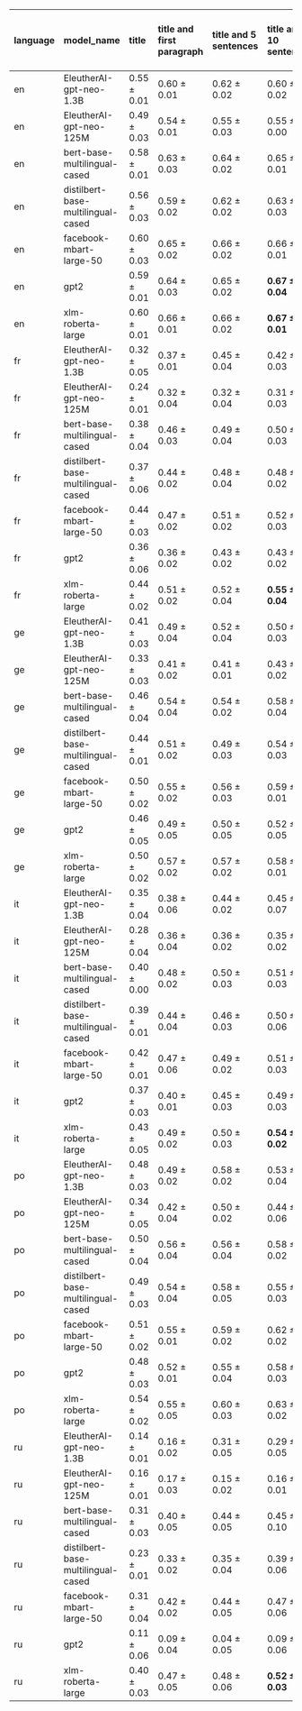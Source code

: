 | language   | model_name                         | title           | title and first paragraph   | title and 5 sentences   | title and 10 sentences   | title and first sentence each paragraph   | raw text            |
|:-----------|:-----------------------------------|:----------------|:----------------------------|:------------------------|:-------------------------|:------------------------------------------|:--------------------|
| en         | EleutherAI-gpt-neo-1.3B            | 0.55 $\pm$ 0.01 | 0.60 $\pm$ 0.01             | 0.62 $\pm$ 0.02         | 0.60 $\pm$ 0.02          | 0.59 $\pm$ 0.03                           | 0.61 $\pm$ 0.01     |
| en         | EleutherAI-gpt-neo-125M            | 0.49 $\pm$ 0.03 | 0.54 $\pm$ 0.01             | 0.55 $\pm$ 0.03         | 0.55 $\pm$ 0.00          | 0.56 $\pm$ 0.02                           | 0.58 $\pm$ 0.03     |
| en         | bert-base-multilingual-cased       | 0.58 $\pm$ 0.01 | 0.63 $\pm$ 0.03             | 0.64 $\pm$ 0.02         | 0.65 $\pm$ 0.01          | 0.63 $\pm$ 0.03                           | 0.63 $\pm$ 0.03     |
| en         | distilbert-base-multilingual-cased | 0.56 $\pm$ 0.03 | 0.59 $\pm$ 0.02             | 0.62 $\pm$ 0.02         | 0.63 $\pm$ 0.03          | 0.59 $\pm$ 0.00                           | 0.61 $\pm$ 0.01     |
| en         | facebook-mbart-large-50            | 0.60 $\pm$ 0.03 | 0.65 $\pm$ 0.02             | 0.66 $\pm$ 0.02         | 0.66 $\pm$ 0.01          | 0.65 $\pm$ 0.03                           | 0.63 $\pm$ 0.02     |
| en         | gpt2                               | 0.59 $\pm$ 0.01 | 0.64 $\pm$ 0.03             | 0.65 $\pm$ 0.02         | **0.67 $\pm$ 0.04**      | 0.63 $\pm$ 0.04                           | 0.63 $\pm$ 0.03     |
| en         | xlm-roberta-large                  | 0.60 $\pm$ 0.01 | 0.66 $\pm$ 0.01             | 0.66 $\pm$ 0.02         | **0.67 $\pm$ 0.01**      | 0.66 $\pm$ 0.02                           | 0.65 $\pm$ 0.01     |
| fr         | EleutherAI-gpt-neo-1.3B            | 0.32 $\pm$ 0.05 | 0.37 $\pm$ 0.01             | 0.45 $\pm$ 0.04         | 0.42 $\pm$ 0.03          | 0.43 $\pm$ 0.05                           | 0.46 $\pm$ 0.06     |
| fr         | EleutherAI-gpt-neo-125M            | 0.24 $\pm$ 0.01 | 0.32 $\pm$ 0.04             | 0.32 $\pm$ 0.04         | 0.31 $\pm$ 0.03          | 0.35 $\pm$ 0.04                           | 0.33 $\pm$ 0.07     |
| fr         | bert-base-multilingual-cased       | 0.38 $\pm$ 0.04 | 0.46 $\pm$ 0.03             | 0.49 $\pm$ 0.04         | 0.50 $\pm$ 0.03          | 0.50 $\pm$ 0.05                           | 0.50 $\pm$ 0.03     |
| fr         | distilbert-base-multilingual-cased | 0.37 $\pm$ 0.06 | 0.44 $\pm$ 0.02             | 0.48 $\pm$ 0.04         | 0.48 $\pm$ 0.02          | 0.44 $\pm$ 0.04                           | 0.45 $\pm$ 0.04     |
| fr         | facebook-mbart-large-50            | 0.44 $\pm$ 0.03 | 0.47 $\pm$ 0.02             | 0.51 $\pm$ 0.02         | 0.52 $\pm$ 0.03          | 0.52 $\pm$ 0.03                           | 0.51 $\pm$ 0.06     |
| fr         | gpt2                               | 0.36 $\pm$ 0.06 | 0.36 $\pm$ 0.02             | 0.43 $\pm$ 0.02         | 0.43 $\pm$ 0.02          | 0.42 $\pm$ 0.06                           | 0.44 $\pm$ 0.01     |
| fr         | xlm-roberta-large                  | 0.44 $\pm$ 0.02 | 0.51 $\pm$ 0.02             | 0.52 $\pm$ 0.04         | **0.55 $\pm$ 0.04**      | 0.54 $\pm$ 0.02                           | 0.49 $\pm$ 0.07     |
| ge         | EleutherAI-gpt-neo-1.3B            | 0.41 $\pm$ 0.03 | 0.49 $\pm$ 0.04             | 0.52 $\pm$ 0.04         | 0.50 $\pm$ 0.03          | 0.49 $\pm$ 0.02                           | 0.54 $\pm$ 0.03     |
| ge         | EleutherAI-gpt-neo-125M            | 0.33 $\pm$ 0.03 | 0.41 $\pm$ 0.02             | 0.41 $\pm$ 0.01         | 0.43 $\pm$ 0.02          | 0.44 $\pm$ 0.03                           | 0.45 $\pm$ 0.02     |
| ge         | bert-base-multilingual-cased       | 0.46 $\pm$ 0.04 | 0.54 $\pm$ 0.04             | 0.54 $\pm$ 0.02         | 0.58 $\pm$ 0.04          | 0.54 $\pm$ 0.02                           | 0.58 $\pm$ 0.05     |
| ge         | distilbert-base-multilingual-cased | 0.44 $\pm$ 0.01 | 0.51 $\pm$ 0.02             | 0.49 $\pm$ 0.03         | 0.54 $\pm$ 0.03          | 0.52 $\pm$ 0.01                           | 0.55 $\pm$ 0.04     |
| ge         | facebook-mbart-large-50            | 0.50 $\pm$ 0.02 | 0.55 $\pm$ 0.02             | 0.56 $\pm$ 0.03         | 0.59 $\pm$ 0.01          | 0.59 $\pm$ 0.00                           | 0.58 $\pm$ 0.05     |
| ge         | gpt2                               | 0.46 $\pm$ 0.05 | 0.49 $\pm$ 0.05             | 0.50 $\pm$ 0.05         | 0.52 $\pm$ 0.05          | 0.51 $\pm$ 0.03                           | 0.50 $\pm$ 0.01     |
| ge         | xlm-roberta-large                  | 0.50 $\pm$ 0.02 | 0.57 $\pm$ 0.02             | 0.57 $\pm$ 0.02         | 0.58 $\pm$ 0.01          | **0.62 $\pm$ 0.07**                       | 0.61 $\pm$ 0.03     |
| it         | EleutherAI-gpt-neo-1.3B            | 0.35 $\pm$ 0.04 | 0.38 $\pm$ 0.06             | 0.44 $\pm$ 0.02         | 0.45 $\pm$ 0.07          | 0.44 $\pm$ 0.09                           | 0.47 $\pm$ 0.01     |
| it         | EleutherAI-gpt-neo-125M            | 0.28 $\pm$ 0.04 | 0.36 $\pm$ 0.04             | 0.36 $\pm$ 0.02         | 0.35 $\pm$ 0.02          | 0.40 $\pm$ 0.06                           | 0.37 $\pm$ 0.01     |
| it         | bert-base-multilingual-cased       | 0.40 $\pm$ 0.00 | 0.48 $\pm$ 0.02             | 0.50 $\pm$ 0.03         | 0.51 $\pm$ 0.03          | 0.51 $\pm$ 0.02                           | 0.49 $\pm$ 0.02     |
| it         | distilbert-base-multilingual-cased | 0.39 $\pm$ 0.01 | 0.44 $\pm$ 0.04             | 0.46 $\pm$ 0.03         | 0.50 $\pm$ 0.06          | 0.45 $\pm$ 0.04                           | 0.47 $\pm$ 0.01     |
| it         | facebook-mbart-large-50            | 0.42 $\pm$ 0.01 | 0.47 $\pm$ 0.06             | 0.49 $\pm$ 0.02         | 0.51 $\pm$ 0.03          | 0.50 $\pm$ 0.03                           | 0.52 $\pm$ 0.05     |
| it         | gpt2                               | 0.37 $\pm$ 0.03 | 0.40 $\pm$ 0.01             | 0.45 $\pm$ 0.03         | 0.49 $\pm$ 0.03          | 0.46 $\pm$ 0.01                           | 0.47 $\pm$ 0.02     |
| it         | xlm-roberta-large                  | 0.43 $\pm$ 0.05 | 0.49 $\pm$ 0.02             | 0.50 $\pm$ 0.03         | **0.54 $\pm$ 0.02**      | 0.52 $\pm$ 0.02                           | 0.53 $\pm$ 0.04     |
| po         | EleutherAI-gpt-neo-1.3B            | 0.48 $\pm$ 0.03 | 0.49 $\pm$ 0.02             | 0.58 $\pm$ 0.02         | 0.53 $\pm$ 0.04          | 0.56 $\pm$ 0.05                           | 0.58 $\pm$ 0.05     |
| po         | EleutherAI-gpt-neo-125M            | 0.34 $\pm$ 0.05 | 0.42 $\pm$ 0.04             | 0.50 $\pm$ 0.02         | 0.44 $\pm$ 0.06          | 0.49 $\pm$ 0.02                           | 0.50 $\pm$ 0.02     |
| po         | bert-base-multilingual-cased       | 0.50 $\pm$ 0.04 | 0.56 $\pm$ 0.04             | 0.56 $\pm$ 0.04         | 0.58 $\pm$ 0.02          | 0.62 $\pm$ 0.01                           | 0.57 $\pm$ 0.04     |
| po         | distilbert-base-multilingual-cased | 0.49 $\pm$ 0.03 | 0.54 $\pm$ 0.04             | 0.58 $\pm$ 0.05         | 0.55 $\pm$ 0.03          | 0.54 $\pm$ 0.03                           | 0.57 $\pm$ 0.03     |
| po         | facebook-mbart-large-50            | 0.51 $\pm$ 0.02 | 0.55 $\pm$ 0.01             | 0.59 $\pm$ 0.02         | 0.62 $\pm$ 0.02          | 0.59 $\pm$ 0.02                           | 0.61 $\pm$ 0.05     |
| po         | gpt2                               | 0.48 $\pm$ 0.03 | 0.52 $\pm$ 0.01             | 0.55 $\pm$ 0.04         | 0.58 $\pm$ 0.03          | 0.57 $\pm$ 0.06                           | 0.57 $\pm$ 0.04     |
| po         | xlm-roberta-large                  | 0.54 $\pm$ 0.02 | 0.55 $\pm$ 0.05             | 0.60 $\pm$ 0.03         | 0.63 $\pm$ 0.02          | 0.63 $\pm$ 0.03                           | **0.69 $\pm$ 0.06** |
| ru         | EleutherAI-gpt-neo-1.3B            | 0.14 $\pm$ 0.01 | 0.16 $\pm$ 0.02             | 0.31 $\pm$ 0.05         | 0.29 $\pm$ 0.05          | 0.31 $\pm$ 0.02                           | 0.32 $\pm$ 0.07     |
| ru         | EleutherAI-gpt-neo-125M            | 0.16 $\pm$ 0.01 | 0.17 $\pm$ 0.03             | 0.15 $\pm$ 0.02         | 0.16 $\pm$ 0.01          | 0.14 $\pm$ 0.02                           | 0.12 $\pm$ 0.04     |
| ru         | bert-base-multilingual-cased       | 0.31 $\pm$ 0.03 | 0.40 $\pm$ 0.05             | 0.44 $\pm$ 0.05         | 0.45 $\pm$ 0.10          | 0.44 $\pm$ 0.04                           | 0.45 $\pm$ 0.04     |
| ru         | distilbert-base-multilingual-cased | 0.23 $\pm$ 0.01 | 0.33 $\pm$ 0.02             | 0.35 $\pm$ 0.04         | 0.39 $\pm$ 0.06          | 0.39 $\pm$ 0.06                           | 0.36 $\pm$ 0.02     |
| ru         | facebook-mbart-large-50            | 0.31 $\pm$ 0.04 | 0.42 $\pm$ 0.02             | 0.44 $\pm$ 0.05         | 0.47 $\pm$ 0.06          | 0.44 $\pm$ 0.03                           | 0.47 $\pm$ 0.01     |
| ru         | gpt2                               | 0.11 $\pm$ 0.06 | 0.09 $\pm$ 0.04             | 0.04 $\pm$ 0.05         | 0.09 $\pm$ 0.06          | 0.10 $\pm$ 0.04                           | 0.09 $\pm$ 0.07     |
| ru         | xlm-roberta-large                  | 0.40 $\pm$ 0.03 | 0.47 $\pm$ 0.05             | 0.48 $\pm$ 0.06         | **0.52 $\pm$ 0.03**      | 0.46 $\pm$ 0.05                           | 0.47 $\pm$ 0.07     |